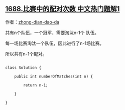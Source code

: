 ## [1688.比赛中的配对次数 中文热门题解1](https://leetcode.cn/problems/count-of-matches-in-tournament/solutions/100000/java-n-1-by-zhong-dian-dao-da-xpfz)

作者：[zhong-dian-dao-da](https://leetcode.cn/u/zhong-dian-dao-da)

共有n个队伍，一个冠军，需要淘汰n-1个 队伍。
每一场比赛淘汰一个队伍，因此进行了n-1场比赛。
所以共有n-1个配对。
```
class Solution {
    public int numberOfMatches(int n) {
        return n-1;
    }
}
```
